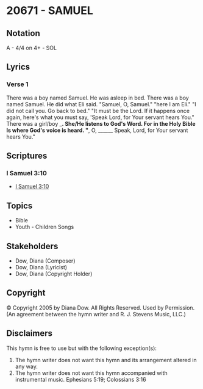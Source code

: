 # 20671 - SAMUEL

## Notation

A - 4/4 on 4+ - SOL

## Lyrics

### Verse 1

There was a boy named Samuel. He was asleep in bed. There was a boy named Samuel. He did what Eli said. "Samuel, O, Samuel." "here I am Eli." "I did not call you. Go back to bed."  "It must be the Lord. If it happens once again, here's what you must say, 'Speak Lord, for Your servant hears You." There was a girl/boy _______. She/He listens to God's Word. For in the Holy Bible Is where God's voice is heard. "______, O, ______ Speak, Lord, for Your servant hears You."


## Scriptures

### I Samuel 3:10

- [I Samuel 3:10](https://www.biblegateway.com/passage/?search=I%20Samuel%203%3A10)


## Topics

- Bible
- Youth - Children Songs

## Stakeholders

- Dow, Diana (Composer)
- Dow, Diana (Lyricist)
- Dow, Diana (Copyright Holder)

## Copyright

© Copyright 2005 by Diana Dow. All Rights Reserved. Used by Permission.
(An agreement between the hymn writer and R. J. Stevens Music, LLC.)

## Disclaimers

This hymn is free to use but with the following exception(s):
1. The hymn writer does not want this hymn and its arrangement altered in any way.
2. The hymn writer does not want this hymn accompanied with instrumental music.
Ephesians 5:19; Colossians 3:16

